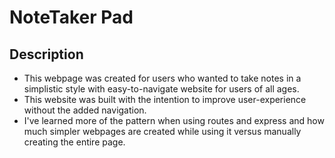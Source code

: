 # NoteTaker Pad

## Description

- This webpage was created for users who wanted to take notes in a simplistic style with easy-to-navigate website for users of all ages.
- This website was built with the intention to improve user-experience without the added navigation. 
-  I've learned more of the pattern when using routes and express and how much simpler webpages are created while using it versus manually creating the entire page.
